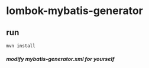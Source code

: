 # lombok-mybatis-generator

## run
```
mvn install
```
##### modify mybatis-generator.xml for yourself

